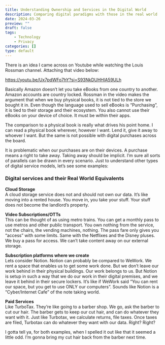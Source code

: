 ```yaml
---
title: Understanding Ownership and Services in the Digital World
description: Comparing digital paradigms with those in the real world
date: 2024-03-26
preview: ""
draft: false
tags:
    - Technology
    - Privacy
categories: []
type: default
---
```


There is an idea I came across on Youtube while watching the Louis Rossman channel. Attaching that video below:

https://youtu.be/Ux7pdWFo7hY?si=S93NkDUHHlA59ULh

Basically Amazon doesn’t let you take eBooks from one country to another. Amazon accounts are country locked. Rossman in the video makes the argument that when we buy physical books, it is not tied to the store we bought it in. Even though the language used to sell eBooks is “Purchasing”, it is tied to their storage and their ecosystem. You also cannot use their eBooks on your device of choice. It must be within their apps.

The comparison to a physical book is really what drives his point home. I can read a physical book wherever, however I want. Lend it, give it away to whoever I want. But the same is not possible with digital purchases across the board.

It is problematic when our purchases are on their devices. A purchase means a right to take away. Taking away should be implicit. I’m sure all sorts of parallels can be drawn in every scenario. Just to understand other types of digital service models, let’s see some examples:

### Digital services and their Real World Equivalents

**Cloud Storage** \
A cloud storage service does not and should not own our data. It’s like moving into a rented house. You move in, you take your stuff. Your stuff does not become the landlord’s property.

**Video Subscriptions/OTTs** \
This can be thought of as using metro trains. You can get a monthly pass to use metros and other public transport. You own nothing from the service, not the chairs, the vending machines, nothing. The pass fare only gives you “access” with some limits. Same with the Netflixes and the Disney pluses. We buy a pass for access. We can’t take content away on our external storage.

**Subscription platforms where we create** \
Lets consider Notion. Notion can probably be compared to WeWork. We rent a space that enables us to get some work done. But we don’t leave our work behind in their physical buildings. Our work belongs to us. But Notion is setup in such a way that we do our work in their digital premises, and we leave it behind in their secure lockers. It’s like if WeWork said “You can rent our space, but you get to use ONLY our computers”. Sounds like Notion is a “Cyber/Internet Cafe” of the note taking world.

**Paid Services** \
Like TurboTax. They’re like going to a barber shop. We go, ask the barber to cut our hair. The barber gets to keep our cut hair, and can do whatever they want with it. Just like Turbotax, we calculate returns, file taxes. Once taxes are filed, Turbotax can do whatever they want with our data. Right? Right?

I gotta tell ya, for both examples, when I spelled it out like that it seemed a little odd. I’m gonna bring my cut hair back from the barber next time.